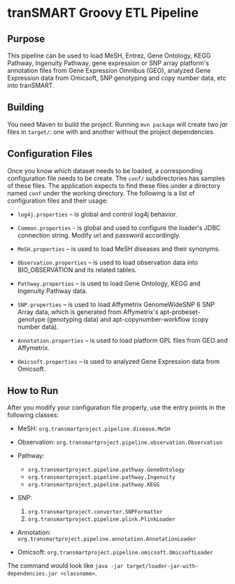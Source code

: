 tranSMART Groovy ETL Pipeline
=============================

Purpose
--------------

This pipeline can be used to load MeSH, Entrez, Gene Ontology, KEGG Pathway,
Ingenuity Pathway, gene expression or SNP array platform's annotation files from
Gene Expression Omnibus (GEO), analyzed Gene Expression data from Omicsoft, SNP
genotyping and copy number data, etc into tranSMART.

Building
--------

You need Maven to build the project. Running `mvn package` will create two _jar_
files in `target/`: one with and another without the project dependencies.

Configuration Files
---------------------

Once you know which dataset needs to be loaded, a corresponding configuration
file needs to be create. The `conf/` subdirectories has samples of these files.
The application expects to find these files under a directory named `conf` under
the working directory. The following is a list of configuration files and their
usage:

  * `log4j.properties` – is global and control log4j behavior.

  * `Common.properties`  - is global and used to configure the loader's JDBC
	connection string.  Modify url and password accordingly.

  * `MeSH.properties` – is used to load MeSH diseases and their synonyms.

  * `Observation.properties` – is used to load observation data into
	BIO\_OBSERVATION and its related tables.

  * `Pathway.properties` – is used to load Gene Ontology, KEGG and Ingenuity
	Pathway data.

  * `SNP.properties` – is used to load Affymetrix GenomeWideSNP 6 SNP Array
	data, which is generated from Affymetrix's apt-probeset-genotype (genotyping
	data) and  apt-copynumber-workflow (copy number data).

  * `Annotation.properties` – is used to load platform GPL files from GEO and
	Affymetrix.

  * `Omicsoft.properties` – is used to analyzed Gene Expression data from
	Omicsoft.


How to Run
---------------

After you modify your configuration file properly, use the entry points in the
following classes:

  * MeSH: `org.transmartproject.pipeline.disease.MeSH`

  * Observation: `org.transmartproject.pipeline.observation.Observation`

  * Pathway:
	* `org.transmartproject.pipeline.pathway.GeneOntology`
	* `org.transmartproject.pipeline.pathway.Ingenuity`
	* `org.transmartproject.pipeline.pathway.KEGG`

  * SNP:
	1. `org.transmartproject.converter.SNPFormatter`
	2. `org.transmartproject.pipeline.plink.PlinkLoader`

  * Annotation: `org.transmartproject.pipeline.annotation.AnnotationLoader`

  * Omicsoft: `org.transmartproject.pipeline.omicsoft.OmicsoftLoader`

The command would look like `java -jar target/loader-jar-with-dependencies.jar
<classname>`.
